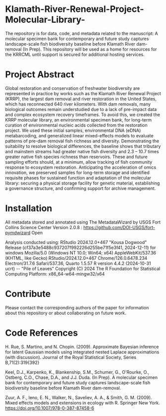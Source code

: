 # Klamath-River-Renewal-Project-Molecular-Library-
The repository is for data, code, and metadata related to the manuscript: A molecular specimen bank for contemporary and future study captures landscape-scale fish biodiversity baseline before Klamath River dam-removal (In Prep). This repository will be used as a home for resources for the KRRCML until support is secured for additional hosting services.

# Project Abstract
Global restoration and conservation of freshwater biodiversity are represented in practice by works such as the Klamath River Renewal Project (KRRP), the largest dam removal and river restoration in the United States, which has reconnected  640 river kilometers. With dam removals, many biological outcomes remain understudied due to a lack of pre-impact data and complex ecosystem recovery timeframes. To avoid this, we created the KRRP molecular library, an environmental specimen bank, for long-term curation of environmental nucleic acids collected from the restoration project. We used these initial samples, environmental DNA (eDNA) metabarcoding, and generalized linear mixed-effects models to evaluate patterns of pre-dam removal fish richness and diversity. Demonstrating the suitability to resolve biological differences, the baseline shows that tributary and mainstem streams had greater native fish diversity and 2.3 – 10.7 times greater native fish species richness than reservoirs. These and future sampling efforts should, at a minimum, allow tracking of fish community response to ecosystem restoration. Anticipating the acceleration of omics innovation, we preserved samples for long-term storage and identified requisite phases for sustained function and adaptation of the molecular library: securing a physical storage facility for genetic material, establishing a governance structure, and confirming support for archive management. 


# Installation
All metadata stored and annotated using The MetadataWizard by USGS Fort Collins Science Center Version 2.0.8 : https://github.com/DOI-USGS/fort-pymdwizard
Open 

Analysis conducted using:
RStudio 2024.12.0+467 "Kousa Dogwood" Release (cf37a3e5488c937207f992226d255be71f5e3f41, 2024-12-11) for windows
Mozilla/5.0 (Windows NT 10.0; Win64; x64) AppleWebKit/537.36 (KHTML, like Gecko) RStudio/2024.12.0+467 Chrome/126.0.6478.234 Electron/31.7.6 Safari/537.36, Quarto 1.5.57
R version 4.4.2 (2024-10-31 ucrt) -- "Pile of Leaves"
Copyright (C) 2024 The R Foundation for Statistical Computing
Platform: x86_64-w64-mingw32/x64

# Contribute
Please contact the corresponding authors of the paper for information about this repository or about collaborating on future work.

# Code References
H. Rue, S. Martino, and N. Chopin. (2009). Approximate Bayesian inference for latent Gaussian models using integrated nested Laplace approximations (with discussion). Journal of the Royal Statistical Society, Series B,71(2):319{392}

Keel, D.J., Karpenko, K., Blankenship, S.M., Schumer, G., O'Rourke, O., Ostberg, C.O., Chase, D.A., and J.J. Duda. (In Prep). A molecular specimen bank for contemporary and future study captures landscape-scale fish biodiversity baseline before Klamath River dam-removal.

Zuur, A. F., Ieno, E. N., Walker, N., Saveliev, A. A., & Smith, G. M. (2009). Mixed effects models and extensions in ecology with R. Springer New York. https://doi.org/10.1007/978-0-387-87458-6


